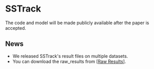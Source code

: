 # SSTrack
The code and model will be made publicly available after the paper is accepted.

## News

- We released SSTrack's result files on multiple datasets.
- You can download the raw_results from [[Raw Results](https://drive.google.com/drive/folders/1i7Y3R5CaZCsBZvFJHw1cWfQUysajYxJQ?usp=sharing)].




